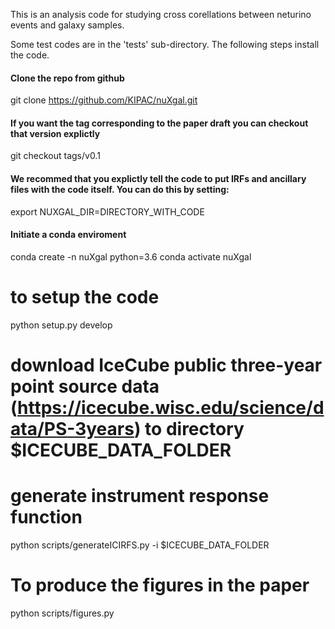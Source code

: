 


This is an analysis code for studying cross corellations between neturino events and galaxy samples.

Some test codes are in the 'tests' sub-directory.
The following steps install the code. 

#### Clone the repo from github
git clone https://github.com/KIPAC/nuXgal.git

#### If you want the tag corresponding to the paper draft you can checkout that version explictly
git checkout tags/v0.1

#### We recommed that you explictly tell the code to put IRFs and ancillary files with the code itself.  You can do this by setting:
export NUXGAL_DIR=DIRECTORY_WITH_CODE

#### Initiate a conda enviroment 
conda create -n nuXgal python=3.6 
conda activate nuXgal

# to setup the code
python setup.py develop

# download IceCube public three-year point source data (https://icecube.wisc.edu/science/data/PS-3years) to directory $ICECUBE_DATA_FOLDER
# generate instrument response function
python scripts/generateICIRFS.py -i $ICECUBE_DATA_FOLDER


# To produce the figures in the paper 
python scripts/figures.py 
